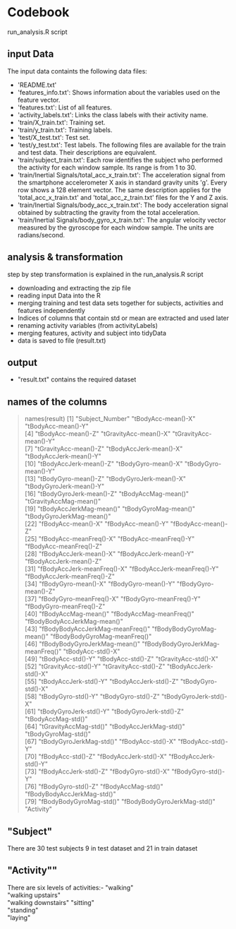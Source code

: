 # Codebook
run_analysis.R script

## input Data
The input data containts the following data files:
- 'README.txt'
- 'features_info.txt': Shows information about the variables used on the feature vector.
- 'features.txt': List of all features.
- 'activity_labels.txt': Links the class labels with their activity name.
- 'train/X_train.txt': Training set.
- 'train/y_train.txt': Training labels.
- 'test/X_test.txt': Test set.
- 'test/y_test.txt': Test labels.
The following files are available for the train and test data. Their descriptions are equivalent. 
- 'train/subject_train.txt': Each row identifies the subject who performed the activity for each window sample. Its range is from 1 to 30. 
- 'train/Inertial Signals/total_acc_x_train.txt': The acceleration signal from the smartphone accelerometer X axis in standard gravity units 'g'. Every row shows a 128 element vector. The same description applies for the 'total_acc_x_train.txt' and 'total_acc_z_train.txt' files for the Y and Z axis. 
- 'train/Inertial Signals/body_acc_x_train.txt': The body acceleration signal obtained by subtracting the gravity from the total acceleration. 
- 'train/Inertial Signals/body_gyro_x_train.txt': The angular velocity vector measured by the gyroscope for each window sample. The units are radians/second. 


## analysis & transformation
step by step transformation is explained in the run_analysis.R script
- downloading and extracting the zip file
- reading input Data into the R
- merging training and test data sets together for subjects, activities and features independently
- Indices of columns that contain std or mean are extracted and used later 
- renaming activity variables (from activityLabels)
- merging features, activity and subject into tidyData
- data is saved to file (result.txt)

## output
- "result.txt" contains the required dataset

## names of the columns

> names(result)
 [1] "Subject_Number"                  "tBodyAcc-mean()-X"               "tBodyAcc-mean()-Y"              
 [4] "tBodyAcc-mean()-Z"               "tGravityAcc-mean()-X"            "tGravityAcc-mean()-Y"           
 [7] "tGravityAcc-mean()-Z"            "tBodyAccJerk-mean()-X"           "tBodyAccJerk-mean()-Y"          
[10] "tBodyAccJerk-mean()-Z"           "tBodyGyro-mean()-X"              "tBodyGyro-mean()-Y"             
[13] "tBodyGyro-mean()-Z"              "tBodyGyroJerk-mean()-X"          "tBodyGyroJerk-mean()-Y"         
[16] "tBodyGyroJerk-mean()-Z"          "tBodyAccMag-mean()"              "tGravityAccMag-mean()"          
[19] "tBodyAccJerkMag-mean()"          "tBodyGyroMag-mean()"             "tBodyGyroJerkMag-mean()"        
[22] "fBodyAcc-mean()-X"               "fBodyAcc-mean()-Y"               "fBodyAcc-mean()-Z"              
[25] "fBodyAcc-meanFreq()-X"           "fBodyAcc-meanFreq()-Y"           "fBodyAcc-meanFreq()-Z"          
[28] "fBodyAccJerk-mean()-X"           "fBodyAccJerk-mean()-Y"           "fBodyAccJerk-mean()-Z"          
[31] "fBodyAccJerk-meanFreq()-X"       "fBodyAccJerk-meanFreq()-Y"       "fBodyAccJerk-meanFreq()-Z"      
[34] "fBodyGyro-mean()-X"              "fBodyGyro-mean()-Y"              "fBodyGyro-mean()-Z"             
[37] "fBodyGyro-meanFreq()-X"          "fBodyGyro-meanFreq()-Y"          "fBodyGyro-meanFreq()-Z"         
[40] "fBodyAccMag-mean()"              "fBodyAccMag-meanFreq()"          "fBodyBodyAccJerkMag-mean()"     
[43] "fBodyBodyAccJerkMag-meanFreq()"  "fBodyBodyGyroMag-mean()"         "fBodyBodyGyroMag-meanFreq()"    
[46] "fBodyBodyGyroJerkMag-mean()"     "fBodyBodyGyroJerkMag-meanFreq()" "tBodyAcc-std()-X"               
[49] "tBodyAcc-std()-Y"                "tBodyAcc-std()-Z"                "tGravityAcc-std()-X"            
[52] "tGravityAcc-std()-Y"             "tGravityAcc-std()-Z"             "tBodyAccJerk-std()-X"           
[55] "tBodyAccJerk-std()-Y"            "tBodyAccJerk-std()-Z"            "tBodyGyro-std()-X"              
[58] "tBodyGyro-std()-Y"               "tBodyGyro-std()-Z"               "tBodyGyroJerk-std()-X"          
[61] "tBodyGyroJerk-std()-Y"           "tBodyGyroJerk-std()-Z"           "tBodyAccMag-std()"              
[64] "tGravityAccMag-std()"            "tBodyAccJerkMag-std()"           "tBodyGyroMag-std()"             
[67] "tBodyGyroJerkMag-std()"          "fBodyAcc-std()-X"                "fBodyAcc-std()-Y"               
[70] "fBodyAcc-std()-Z"                "fBodyAccJerk-std()-X"            "fBodyAccJerk-std()-Y"           
[73] "fBodyAccJerk-std()-Z"            "fBodyGyro-std()-X"               "fBodyGyro-std()-Y"              
[76] "fBodyGyro-std()-Z"               "fBodyAccMag-std()"               "fBodyBodyAccJerkMag-std()"      
[79] "fBodyBodyGyroMag-std()"          "fBodyBodyGyroJerkMag-std()"      "Activity" 

## "Subject"
There are 30 test subjects 9 in test dataset and 21 in train dataset

## "Activity""

There are six levels of activities:-
 "walking"            
 "walking upstairs"   
 "walking downstairs" 
 "sitting"            
 "standing"           
 "laying"  

